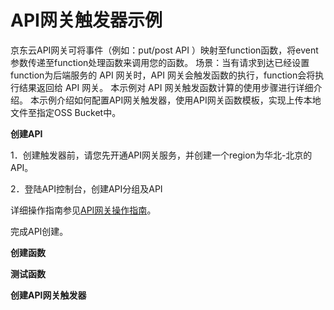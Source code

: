 # API网关触发器示例
京东云API网关可将事件（例如：put/post API ）映射至function函数，将event参数传递至function处理函数来调用您的函数。
场景：当有请求到达已经设置function为后端服务的 API 网关时，API 网关会触发函数的执行，function会将执行结果返回给 API 网关。
本示例对 API 网关触发函数计算的使用步骤进行详细介绍。
本示例介绍如何配置API网关触发器，使用API网关函数模板，实现上传本地文件至指定OSS Bucket中。

**创建API** 


1．创建触发器前，请您先开通API网关服务，并创建一个region为华北-北京的API。

2．登陆API控制台，创建API分组及API

详细操作指南参见[API网关操作指南](../../../../../documentation/Middleware/API-Gateway/Operation-Guide/Create-APIGroup/Create-APIGroup.md  )。

完成API创建。

**创建函数**



**测试函数**


**创建API网关触发器**
